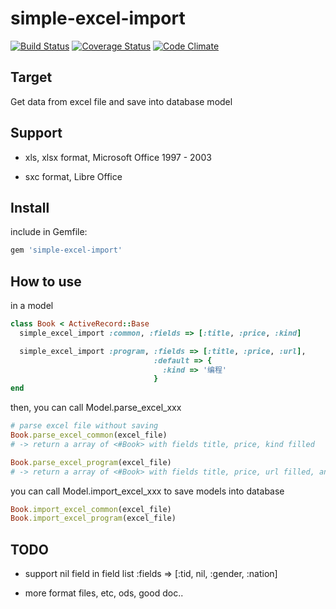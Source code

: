 simple-excel-import
===================

[![Build Status](https://travis-ci.org/mindpin/simple-excel-import.png?branch=master)](https://travis-ci.org/mindpin/simple-excel-import)
[![Coverage Status](https://coveralls.io/repos/mindpin/simple-excel-import/badge.png?branch=master)](https://coveralls.io/r/mindpin/simple-excel-import)
[![Code Climate](https://codeclimate.com/github/mindpin/simple-excel-import.png)](https://codeclimate.com/github/mindpin/simple-excel-import)


## Target
Get data from excel file and save into database model

## Support
- xls, xlsx format, Microsoft Office 1997 - 2003

- sxc format, Libre Office


## Install
include in Gemfile:

```bash
gem 'simple-excel-import'
```

## How to use

in a model

```ruby
class Book < ActiveRecord::Base
  simple_excel_import :common, :fields => [:title, :price, :kind]

  simple_excel_import :program, :fields => [:title, :price, :url],
                                :default => {
                                  :kind => '编程'
                                }
end
```

then, you can call Model.parse_excel_xxx

```ruby
# parse excel file without saving
Book.parse_excel_common(excel_file)
# -> return a array of <#Book> with fields title, price, kind filled

Book.parse_excel_program(excel_file)
# -> return a array of <#Book> with fields title, price, url filled, and kind of default value '编程'
```

you can call Model.import_excel_xxx to save models into database

```ruby
Book.import_excel_common(excel_file)
Book.import_excel_program(excel_file)
```

## TODO
- support nil field in field list
:fields => [:tid, nil, :gender, :nation]

- more format files, etc, ods, good doc..

